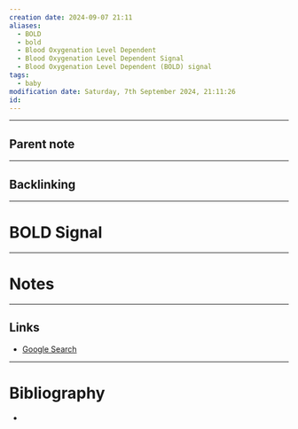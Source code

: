 ```yaml
---
creation date: 2024-09-07 21:11
aliases:
  - BOLD
  - bold
  - Blood Oxygenation Level Dependent
  - Blood Oxygenation Level Dependent Signal
  - Blood Oxygenation Level Dependent (BOLD) signal
tags:
  - baby
modification date: Saturday, 7th September 2024, 21:11:26
id:
---
```

---

## Parent note
---
## Backlinking


---
# BOLD Signal


---
# Notes


---
## Links
- [Google Search](https://www.google.com/search?q=BOLD+Signal)

---
# Bibliography
+ 